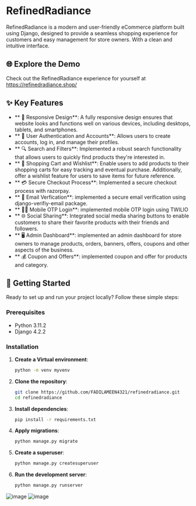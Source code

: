 # RefinedRadiance

RefinedRadiance is a modern and user-friendly eCommerce platform built using Django, designed to provide a seamless shopping experience for customers and easy management for store owners. With a clean and intuitive interface.

## 🌐 Explore the Demo
Check out the RefinedRadiance experience for yourself at https://refinedradiance.shop/

## ✨ Key Features
- ** 📱 Responsive Design**: A fully responsive design ensures that website looks and functions well on various devices, including desktops, tablets, and smartphones.
- ** 🔐 User Authentication and Accounts**: Allows users to create accounts, log in, and manage their profiles.
- ** 🔍 Search and Filters**: Implemented a robust search functionality that allows users to quickly find products they're interested in.
- ** 🛒 Shopping Cart and Wishlist**: Enable users to add products to their shopping carts for easy tracking and eventual purchase. Additionally, offer a wishlist feature for users to save items for future reference.
- ** 💳 Secure Checkout Process**: Implemented a secure checkout process with razorpay.
- ** 📧 Email Verfication**: implemented a secure email verification using django-verifiy-email package.
- ** 📱💬 Mobile OTP Login**: implemented mobile OTP login using TWILIO
- ** 🌐 Social Sharing**: Integrated social media sharing buttons to enable customers to share their favorite products with their friends and followers.
- ** 🖥️ Admin Dashboard**: implemented an admin dashboard for store owners to manage products, orders, banners, offers, coupons and other aspects of the business.
- ** 💰 Coupon and Offers**: implemented coupon and offer for products and category.

 ## 🚀 Getting Started

Ready to set up and run your project locally? Follow these simple steps:

### Prerequisites
- Python 3.11.2
- Django 4.2.2

### Installation
1. **Create a Virtual environment**:
   ```bash
   python -m venv myvenv

2. **Clone the repository**:
   ```bash
   git clone https://github.com/FADILAMEEN4321/refinedradiance.git
   cd refinedradiance

3. **Install dependencies**:
   ```bash
   pip install -r requirements.txt

4. **Apply migrations**:
   ```bash
   python manage.py migrate

5. **Create a superuser**:
   ```bash
   python manage.py createsuperuser
6. **Run the development server**:
   ```bash
   python manage.py runserver

![image](https://github.com/FADILAMEEN4321/refinedradiance/assets/129923924/60269a21-77df-48c3-afe0-ec1efdb12798)
![image](https://github.com/FADILAMEEN4321/refinedradiance/assets/129923924/e20b62ce-5422-4ec1-9ada-6fa8874bcc9d)





   

